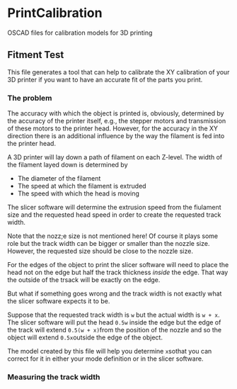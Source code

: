 # PrintCalibration
OSCAD files for calibration models for 3D printing
## Fitment Test
This file generates a tool that can help to calibrate the XY calibration of your 3D printer if you want to have an accurate fit of the parts you print.
### The problem
The accuracy with which the object is printed is, obviously, determined by the accuracy of the printer itself, e.g., the stepper motors and transmission of these motors to the printer head. However, for the accuracy in the XY direction there is an additional influence by the way the filament is fed into the printer head.

A 3D printer will lay down a path of filament on each Z-level. The width of the filament layed down is determined by
- The diameter of the filament
- The speed at which the filament is extruded
- The speed with which the head is moving

The slicer software will determine the extrusion speed from the fiulament size and the requested head speed in order to create the requested track width.

Note that the nozz;e size is not mentioned here! Of course it plays some role but the track width can be bigger or smaller than the nozzle size. However, the requested size should be close to the nozzle size.

For the edges of the object to print the slicer software will need to place the head not on the edge but half the track thickness *inside* the edge. That way the outside of the trsack will be exactly on the edge.

But what if something goes wrong and the track width is not exactly what the slicer software expects it to be.

Suppose that the requested track width is `w` but the actual width is `w + x`. The slicer software will put the head `0.5w` inside the edge but the edge of the track will extend `0.5(w + x)`from the position of the nozzle and so the object will extend `0.5x`outside the edge of the object.

The model created by this file will help you determine `x`sothat you can correct for it in either your mode definition or in the slicer software.
### Measuring the track width
